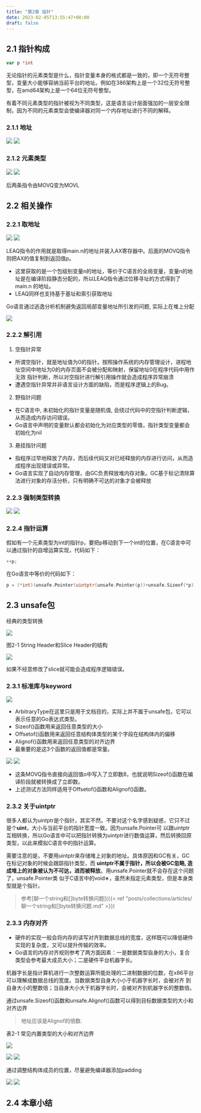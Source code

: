 ```yaml
---
title: "第2章 指针"
date: 2023-02-05T13:55:47+08:00
draft: false
---
```


## 2.1 指针构成

```go
var p *int
```

无论指针的元素类型是什么，指针变量本身的格式都是一致的，即一个无符号整型，变量大小能够容纳当前平台的地址。例如在386架构上是一个32位无符号整
型，在amd64架构上是一个64位无符号整型。

有着不同元素类型的指针被视为不同类型，这是语言设计层面强加的一层安全限制，因为不同的元素类型会使编译器对同一个内存地址进行不同的解释。

### 2.1.1 地址

![](https://res.weread.qq.com/wrepub/CB_3300047233_Figure-P35_4878.jpg)
![](https://res.weread.qq.com/wrepub/CB_3300047233_Figure-P35_4890.jpg)

### 2.1.2 元素类型

![](https://res.weread.qq.com/wrepub/CB_3300047233_Figure-P36_4901.jpg)
![](https://res.weread.qq.com/wrepub/CB_3300047233_Figure-P36_4909.jpg)

后两条指令由MOVQ变为MOVL

## 2.2 相关操作

### 2.2.1 取地址

![](https://res.weread.qq.com/wrepub/CB_3300047233_Figure-P37_4923.jpg)
![](https://res.weread.qq.com/wrepub/CB_3300047233_Figure-P37_4934.jpg)

LEAQ指令的作用就是取得main.n的地址并装入AX寄存器中。后面的MOVQ指令则把AX的值复制到返回值p。

- 这里获取的是一个包级别变量n的地址，等价于C语言的全局变量，变量n的地址是在编译阶段静态分配的，所以LEAQ指令通过位移寻址的方式得到了main.n
  的地址。
- LEAQ同样也支持基于基址和索引获取地址

Go语言通过逃逸分析机制避免返回局部变量地址所引发的问题, 实际上在堆上分配

![](https://res.weread.qq.com/wrepub/CB_3300047233_Figure-P37_4942.jpg)

### 2.2.2 解引用

1. 空指针异常

- 所谓空指针，就是地址值为0的指针。按照操作系统的内存管理设计，进程地址空间中地址为0的内存页面不会被分配和映射，保留地址0在程序代码中用作无效
指针判断，所以对空指针进行解引用操作就会造成程序异常崩溃
- 遭遇空指针异常并非语言设计方面的缺陷，而是程序逻辑上的Bug。

2. 野指针问题

- 在C语言中, 未初始化的指针变量是随机值, 会绕过代码中的空指针判断逻辑，从而造成内存访问错误。
- Go语言中声明的变量默认都会初始化为对应类型的零值，指针类型变量都会初始化为nil

3. 悬挂指针问题

- 指程序过早地释放了内存，而后续代码又对已经释放的内存进行访问，从而造成程序出现错误或异常。
- Go语言实现了自动内存管理，由GC负责释放堆内存对象。GC基于标记清除算法进行对象的存活分析，只有明确不可达的对象才会被释放

### 2.2.3 强制类型转换

![](https://res.weread.qq.com/wrepub/CB_3300047233_Figure-P39_4958.jpg)
![](https://res.weread.qq.com/wrepub/CB_3300047233_Figure-P39_4966.jpg)

### 2.2.4 指针运算

假如有一个元素类型为int的指针p，要把p移动到下一个int的位置，在C语言中可以通过指针的自增运算实现，代码如下：

```c
++p;
```

在Go语言中等价的代码如下：

```go
p = (*int)(unsafe.Pointer(uintptr(unsafe.Pointer(p))+unsafe.Sizeof(*p)))
```



## 2.3 unsafe包

经典的类型转换

![](https://res.weread.qq.com/wrepub/CB_3300047233_Figure-P40_2499.jpg)

图2-1 String Header和Slice Header的结构

![](https://res.weread.qq.com/wrepub/CB_3300047233_Figure-P40_2503.jpg)

如果不经意修改了slice就可能会造成程序逻辑错误。

### 2.3.1 标准库与keyword

![](https://res.weread.qq.com/wrepub/CB_3300047233_Figure-P41_2515.jpg)

- ArbitraryType在这里只是用于文档目的，实际上并不属于unsafe包，它可以表示任意的Go表达式类型。
- Sizeof()函数用来返回任意类型的大小
- Offsetof()函数用来返回任意结构体类型的某个字段在结构体内的偏移
- Alignof()函数用来返回任意类型的对齐边界
- 最重要的是这3个函数的返回值都是常量。

![](https://res.weread.qq.com/wrepub/CB_3300047233_Figure-P41_2523.jpg)
![](https://res.weread.qq.com/wrepub/CB_3300047233_Figure-P41_2531.jpg)

- 这条MOVQ指令直接向返回值o中写入了立即数8，也就说明Sizeof()函数在编译阶段就被转换成了立即数。
- 上述测试方法同样适用于Offsetof()函数和Alignof()函数。

### 2.3.2 关于uintptr

很多人都认为uintptr是个指针，其实不然。不要对这个名字感到疑惑，它只不过是个**uint**，大小与当前平台的指针宽度一致。因为unsafe.Pointer可
以跟uintptr互相转换，所以Go语言中可以把指针转换为uintptr进行数值运算，然后转换回原类型，以此来模拟C语言中的指针运算。

需要注意的是，不要用uintptr来存储堆上对象的地址。具体原因和GC有关，GC在标记对象的时候会跟踪指针类型，而
**uintptr不属于指针，所以会被GC忽略, 造成堆上的对象被认为不可达，进而被释放**。用unsafe.Pointer就不会存在这个问题了，unsafe.Pointer类
似于C语言中的void∗，虽然未指定元素类型，但是本身类型就是个指针。

> 参考[聊一个string和[]byte转换问题]({{< ref "posts/collections/articles/聊一个string和[]byte转换问题.md" >}})

### 2.3.3 内存对齐

- 硬件的实现一般会将内存的读写对齐到数据总线的宽度，这样既可以降低硬件实现的复杂度，又可以提升传输的效率。
- Go语言的内存对齐规则参考了两方面因素：一是数据类型自身的大小，复合类型会参考最大成员大小；二是硬件平台机器字长。

机器字长是指计算机进行一次整数运算所能处理的二进制数据的位数，在x86平台可以理解成数据总线的宽度。当数据类型自身大小小于机器字长时，会被对齐
到自身大小的整数倍；当自身大小大于机器字长时，会被对齐到机器字长的整数倍。

通过unsafe.Sizeof()函数和unsafe.Alignof()函数可以得到目标数据类型的大小和对齐边界

> 地址应该是Alignof的倍数.

表2-1 常见内置类型的大小和对齐边界

![](https://res.weread.qq.com/wrepub/CB_3300047233_Figure-T42_16075.jpg)

![](https://res.weread.qq.com/wrepub/CB_3300047233_Figure-P43_5189.jpg)
![](https://res.weread.qq.com/wrepub/CB_3300047233_Figure-P44_5195.jpg)

通过调整结构体成员的位置，尽量避免编译器添加padding

![](https://res.weread.qq.com/wrepub/CB_3300047233_Figure-P44_5203.jpg)
![](https://res.weread.qq.com/wrepub/CB_3300047233_Figure-P44_5207.jpg)

## 2.4 本章小结
